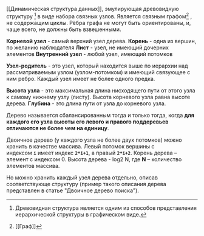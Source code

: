 [[Динамическая структура данных]], эмулирующая древовидную структуру [^1] в виде набора связных узлов. Является связным графом[^2] , не содержащим циклы. Рёбра графа не могут быть ориентированы, и, чаще всего, не должны быть взвешенными. 

**Корневой узел** - самый верхний узел дерева. 
**Корень** - одна из вершин, по желанию наблюдателя
**Лист** - узел, не имеющий дочерних элементов 
**Внутренний узел** - любой узел, имеющий потомков 

**Узел-родитель** - это узел, который находится выше по иерархии над рассматриваемым узлом (узлом-потомком) и имеющий связующее с ним ребро. Каждый узел имеет не более одного предка. 

**Высота узла** - это максимальная длина нисходящего пути от этого узла к самому нижнему узлу (листу). Высота корневого узла равна высоте дерева. 
**Глубина** - это длина пути от узла до корневого узла. 

Дерево называется сбалансированным тогда и только тогда, когда **для каждого его узла высоты его левого и правого поддеревьев отличаются не более чем на единицу**.

Двоичное дерево (у каждого узла не более двух потомков) можно хранить в качестве массива. Левый потомок вершины с индексом **`i`** имеет индекс **`2*i+1`**, а правый **`2*i+2`**. Корень дерева – элемент с индексом 0. Высота дерева - log2 N, где **N** – количество элементов массива. 

Но можно хранить каждый узел дерева отдельно, описав соответствующе структуру (пример такого описания дерева представлен в статье "Двоичное дерево поиска"). 

[^1]: Древовидная структура является одним из способов представления иерархической структуры в графическом виде.
[^2]: [[Граф]]